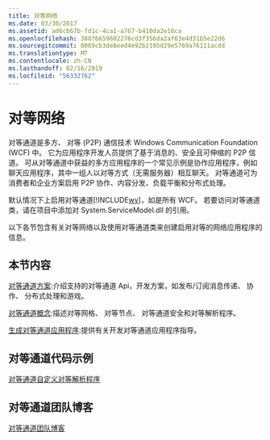 ```yaml
---
title: 对等网络
ms.date: 03/30/2017
ms.assetid: ad6cb67b-fd1c-4ca1-a767-b410da2e16ca
ms.openlocfilehash: 388f6659602276cd3f356da2af63e4d31b5e22d6
ms.sourcegitcommit: 0069cb3de8eed4e92b2195d29e5769a76111acdd
ms.translationtype: MT
ms.contentlocale: zh-CN
ms.lasthandoff: 02/16/2019
ms.locfileid: "56332762"
---
```

# <a name="peer-to-peer-networking"></a>对等网络
对等通道是多方、 对等 (P2P) 通信技术 Windows Communication Foundation (WCF) 中。 它为应用程序开发人员提供了基于消息的、安全且可伸缩的 P2P 信道。 可从对等通道中获益的多方应用程序的一个常见示例是协作应用程序，例如聊天应用程序，其中一组人以对等方式（无需服务器）相互聊天。 对等通道可为消费者和企业方案启用 P2P 协作、内容分发、负载平衡和分布式处理。  
  
 默认情况下上启用对等通道[!INCLUDE[wv](../../../../includes/wv-md.md)]，如是所有 WCF。 若要访问对等通道类，请在项目中添加对 System.ServiceModel.dll 的引用。  
  
 以下各节包含有关对等网络以及使用对等通道类来创建启用对等的网络应用程序的信息。  
  
## <a name="in-this-section"></a>本节内容  
 [对等通道方案](../../../../docs/framework/wcf/feature-details/peer-channel-scenarios.md):介绍支持的对等通道 Api，开发方案，如发布/订阅消息传递、 协作、 分布式处理和游戏。  
  
 [对等通道概念](../../../../docs/framework/wcf/feature-details/peer-channel-concepts.md):描述对等网格、 对等节点、 对等通道安全和对等解析程序。  
  
 [生成对等通道应用程序](../../../../docs/framework/wcf/feature-details/building-a-peer-channel-application.md):提供有关开发对等通道应用程序指导。  
  
## <a name="peer-channel-code-examples"></a>对等通道代码示例  
 [对等通道自定义对等解析程序](https://docs.microsoft.com/previous-versions/dotnet/netframework-3.5/ms751466(v=vs.90))  
  
## <a name="peer-channel-team-blog"></a>对等通道团队博客  
 [对等通道团队博客](https://go.microsoft.com/fwlink/?LinkID=114530)

